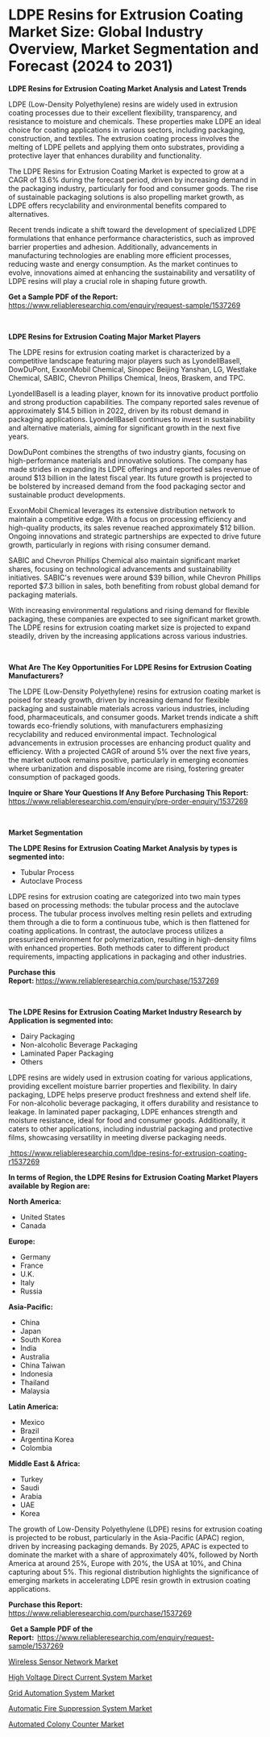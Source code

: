 <p><h1>LDPE Resins for Extrusion Coating Market Size: Global Industry Overview, Market Segmentation and Forecast (2024 to 2031)</h1></p><p><strong>LDPE Resins for Extrusion Coating Market Analysis and Latest Trends</strong></p>
<p><p>LDPE (Low-Density Polyethylene) resins are widely used in extrusion coating processes due to their excellent flexibility, transparency, and resistance to moisture and chemicals. These properties make LDPE an ideal choice for coating applications in various sectors, including packaging, construction, and textiles. The extrusion coating process involves the melting of LDPE pellets and applying them onto substrates, providing a protective layer that enhances durability and functionality.</p><p>The LDPE Resins for Extrusion Coating Market is expected to grow at a CAGR of 13.6% during the forecast period, driven by increasing demand in the packaging industry, particularly for food and consumer goods. The rise of sustainable packaging solutions is also propelling market growth, as LDPE offers recyclability and environmental benefits compared to alternatives. </p><p>Recent trends indicate a shift toward the development of specialized LDPE formulations that enhance performance characteristics, such as improved barrier properties and adhesion. Additionally, advancements in manufacturing technologies are enabling more efficient processes, reducing waste and energy consumption. As the market continues to evolve, innovations aimed at enhancing the sustainability and versatility of LDPE resins will play a crucial role in shaping future growth.</p></p>
<p><strong>Get a Sample PDF of the Report:&nbsp;</strong> <a href="https://www.reliableresearchiq.com/enquiry/request-sample/1537269?utm_campaign=104&utm_medium=2&utm_source=Github&utm_content=ia&utm_term=18112024&utm_id=ldpe-resins-for-extrusion-coating">https://www.reliableresearchiq.com/enquiry/request-sample/1537269</a></p>
<p>&nbsp;</p>
<p><strong>LDPE Resins for Extrusion Coating Major Market Players</strong></p>
<p><p>The LDPE resins for extrusion coating market is characterized by a competitive landscape featuring major players such as LyondellBasell, DowDuPont, ExxonMobil Chemical, Sinopec Beijing Yanshan, LG, Westlake Chemical, SABIC, Chevron Phillips Chemical, Ineos, Braskem, and TPC. </p><p>LyondellBasell is a leading player, known for its innovative product portfolio and strong production capabilities. The company reported sales revenue of approximately $14.5 billion in 2022, driven by its robust demand in packaging applications. LyondellBasell continues to invest in sustainability and alternative materials, aiming for significant growth in the next five years.</p><p>DowDuPont combines the strengths of two industry giants, focusing on high-performance materials and innovative solutions. The company has made strides in expanding its LDPE offerings and reported sales revenue of around $13 billion in the latest fiscal year. Its future growth is projected to be bolstered by increased demand from the food packaging sector and sustainable product developments.</p><p>ExxonMobil Chemical leverages its extensive distribution network to maintain a competitive edge. With a focus on processing efficiency and high-quality products, its sales revenue reached approximately $12 billion. Ongoing innovations and strategic partnerships are expected to drive future growth, particularly in regions with rising consumer demand.</p><p>SABIC and Chevron Phillips Chemical also maintain significant market shares, focusing on technological advancements and sustainability initiatives. SABIC's revenues were around $39 billion, while Chevron Phillips reported $7.3 billion in sales, both benefiting from robust global demand for packaging materials.</p><p>With increasing environmental regulations and rising demand for flexible packaging, these companies are expected to see significant market growth. The LDPE resins for extrusion coating market size is projected to expand steadily, driven by the increasing applications across various industries.</p></p>
<p>&nbsp;</p>
<p><strong>What Are The Key Opportunities For LDPE Resins for Extrusion Coating Manufacturers?</strong></p>
<p><p>The LDPE (Low-Density Polyethylene) resins for extrusion coating market is poised for steady growth, driven by increasing demand for flexible packaging and sustainable materials across various industries, including food, pharmaceuticals, and consumer goods. Market trends indicate a shift towards eco-friendly solutions, with manufacturers emphasizing recyclability and reduced environmental impact. Technological advancements in extrusion processes are enhancing product quality and efficiency. With a projected CAGR of around 5% over the next five years, the market outlook remains positive, particularly in emerging economies where urbanization and disposable income are rising, fostering greater consumption of packaged goods.</p></p>
<p><strong>Inquire or Share Your Questions If Any Before Purchasing This Report:</strong> <a href="https://www.reliableresearchiq.com/enquiry/pre-order-enquiry/1537269?utm_campaign=104&utm_medium=2&utm_source=Github&utm_content=ia&utm_term=18112024&utm_id=ldpe-resins-for-extrusion-coating">https://www.reliableresearchiq.com/enquiry/pre-order-enquiry/1537269</a></p>
<p>&nbsp;</p>
<p><strong>Market Segmentation</strong></p>
<p><strong>The LDPE Resins for Extrusion Coating Market Analysis by types is segmented into:</strong></p>
<p><ul><li>Tubular Process</li><li>Autoclave Process</li></ul></p>
<p><p>LDPE resins for extrusion coating are categorized into two main types based on processing methods: the tubular process and the autoclave process. The tubular process involves melting resin pellets and extruding them through a die to form a continuous tube, which is then flattened for coating applications. In contrast, the autoclave process utilizes a pressurized environment for polymerization, resulting in high-density films with enhanced properties. Both methods cater to different product requirements, impacting applications in packaging and other industries.</p></p>
<p><strong>Purchase this Report:&nbsp;</strong><a href="https://www.reliableresearchiq.com/purchase/1537269?utm_campaign=104&utm_medium=2&utm_source=Github&utm_content=ia&utm_term=18112024&utm_id=ldpe-resins-for-extrusion-coating">https://www.reliableresearchiq.com/purchase/1537269</a></p>
<p>&nbsp;</p>
<p><strong>The LDPE Resins for Extrusion Coating Market Industry Research by Application is segmented into:</strong></p>
<p><ul><li>Dairy Packaging</li><li>Non-alcoholic Beverage Packaging</li><li>Laminated Paper Packaging</li><li>Others</li></ul></p>
<p><p>LDPE resins are widely used in extrusion coating for various applications, providing excellent moisture barrier properties and flexibility. In dairy packaging, LDPE helps preserve product freshness and extend shelf life. For non-alcoholic beverage packaging, it offers durability and resistance to leakage. In laminated paper packaging, LDPE enhances strength and moisture resistance, ideal for food and consumer goods. Additionally, it caters to other applications, including industrial packaging and protective films, showcasing versatility in meeting diverse packaging needs.</p></p>
<p><a href="https://www.reliableresearchiq.com/ldpe-resins-for-extrusion-coating-r1537269?utm_campaign=104&utm_medium=2&utm_source=Github&utm_content=ia&utm_term=18112024&utm_id=ldpe-resins-for-extrusion-coating">&nbsp;https://www.reliableresearchiq.com/ldpe-resins-for-extrusion-coating-r1537269</a></p>
<p><strong>In terms of Region, the LDPE Resins for Extrusion Coating Market Players available by Region are:</strong></p>
<p>
    <p> <strong> North America: </strong>
        <ul>
            <li>United States</li>
            <li>Canada</li>
        </ul>
        </p> 
    <p> <strong> Europe: </strong>
        <ul>
            <li>Germany</li>
            <li>France</li>
            <li>U.K.</li>
            <li>Italy</li>
            <li>Russia</li>
        </ul>
        </p> 
    <p> <strong> Asia-Pacific: </strong>
        <ul>
            <li>China</li>
            <li>Japan</li>
            <li>South Korea</li>
            <li>India</li>
            <li>Australia</li>
            <li>China Taiwan</li>
            <li>Indonesia</li>
            <li>Thailand</li>
            <li>Malaysia</li>
        </ul>
        </p> 
    <p> <strong> Latin America: </strong>
        <ul>
            <li>Mexico</li>
            <li>Brazil</li>
            <li>Argentina Korea</li>
            <li>Colombia</li>
        </ul>
        </p> 
    <p> <strong> Middle East & Africa: </strong>
        <ul>
            <li>Turkey</li>
            <li>Saudi</li>
            <li>Arabia</li>
            <li>UAE</li>
            <li>Korea</li>
        </ul>
    </p>
    </p>
<p><p>The growth of Low-Density Polyethylene (LDPE) resins for extrusion coating is projected to be robust, particularly in the Asia-Pacific (APAC) region, driven by increasing packaging demands. By 2025, APAC is expected to dominate the market with a share of approximately 40%, followed by North America at around 25%, Europe with 20%, the USA at 10%, and China capturing about 5%. This regional distribution highlights the significance of emerging markets in accelerating LDPE resin growth in extrusion coating applications.</p></p>
<p><strong>Purchase this Report: </strong><a href="https://www.reliableresearchiq.com/purchase/1537269?utm_campaign=104&utm_medium=2&utm_source=Github&utm_content=ia&utm_term=18112024&utm_id=ldpe-resins-for-extrusion-coating">https://www.reliableresearchiq.com/purchase/1537269</a></p>
<p>&nbsp;<strong>Get a Sample PDF of the Report:&nbsp;&nbsp;</strong><a href="https://www.reliableresearchiq.com/enquiry/request-sample/1537269?utm_campaign=104&utm_medium=2&utm_source=Github&utm_content=ia&utm_term=18112024&utm_id=ldpe-resins-for-extrusion-coating">https://www.reliableresearchiq.com/enquiry/request-sample/1537269</a></p>
<p><strong></strong></p>
<p><p><a href="https://www.linkedin.com/pulse/strategic-roadmap-global-wireless-sensor-network-market-h21af?utm_campaign=104&utm_medium=2&utm_source=Github&utm_content=ia&utm_term=18112024&utm_id=ldpe-resins-for-extrusion-coating">Wireless Sensor Network Market</a></p><p><a href="https://issuu.com/reportprime-2/docs/high-voltage-direct-current-system-_82edf5dfc0b988?utm_campaign=104&utm_medium=2&utm_source=Github&utm_content=ia&utm_term=18112024&utm_id=ldpe-resins-for-extrusion-coating">High Voltage Direct Current System Market</a></p><p><a href="https://issuu.com/reportprime-2/docs/grid-automation-system-market-size-_2522f082fc13be?utm_campaign=104&utm_medium=2&utm_source=Github&utm_content=ia&utm_term=18112024&utm_id=ldpe-resins-for-extrusion-coating">Grid Automation System Market</a></p><p><a href="https://www.linkedin.com/pulse/automatic-fire-suppression-system-market-global-insights-c2wke?utm_campaign=104&utm_medium=2&utm_source=Github&utm_content=ia&utm_term=18112024&utm_id=ldpe-resins-for-extrusion-coating">Automatic Fire Suppression System Market</a></p><p><a href="https://www.linkedin.com/pulse/sustainability-trends-automated-colony-counter-industry-market-bcmke?utm_campaign=104&utm_medium=2&utm_source=Github&utm_content=ia&utm_term=18112024&utm_id=ldpe-resins-for-extrusion-coating">Automated Colony Counter Market</a></p></p>